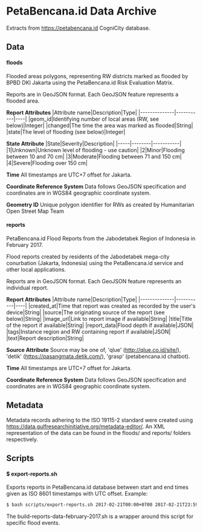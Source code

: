 PetaBencana.id Data Archive
===========================

Extracts from https://petabencana.id CogniCity database.

## Data
#### floods
Flooded areas polygons, representing RW districts marked as flooded by BPBD DKI Jakarta using the PetaBencana.id Risk Evaluation Matrix.

Reports are in GeoJSON format. Each GeoJSON feature represents a flooded area.

**Report Attributes**
|Attribute name|Description|Type|
|--------------|-----------|----|
|geom_id|Identifying number of local areas (RW, see below)|Integer|
|changed|The time the area was marked as flooded|String|
|state|The level of flooding (see below)|Integer|

**State Attribute**
|State|Severity|Description|
|-----|--------|-----------|
|1|Unknown|Unknown level of flooding - use caution|
|2|Minor|Flooding between 10 and 70 cm|
|3|Moderate|Flooding between 71 and 150 cm|
|4|Severe|Flooding over 150 cm|

**Time**
All timestamps are UTC+7 offset for Jakarta.

**Coordinate Reference System**
Data follows GeoJSON specification and coordinates are in WGS84 geographic coordinate system.

**Geometry ID**
Unique polygon identifier for RWs as created by Humanitarian Open Street Map Team

#### reports
PetaBencana.id Flood Reports from the Jabodetabek Region of Indonesia in February 2017.

Flood reports created by residents of the Jabodetabek mega-city conurbation (Jakarta, Indonesia) using the PetaBencana.id service and other local applications.

Reports are in GeoJSON format. Each GeoJSON feature represents an individual report.

**Report Attributes**
|Attribute name|Description|Type|
|--------------|-----------|----|
|created_at|Time that report was created as recorded by the user's device|String|
|source|The originating source of the report (see below)|String|
|image_url|Link to report image if available|String|
|title|Title of the report if available|String|
|report_data|Flood depth if available|JSON|
|tags|Instance region and RW containing report if available|JSON|
|text|Report description|String|

**Source Attribute**
Source may be one of, 'qlue' (http://qlue.co.id/site/), 'detik' (https://pasangmata.detik.com/), 'grasp' (petabencana.id chatbot).

**Time**
All timestamps are UTC+7 offset for Jakarta.

**Coordinate Reference System**
Data follows GeoJSON specification and coordinates are in WGS84 geographic coordinate system.

## Metadata
Metadata records adhering to the ISO 19115-2 standard were created using https://data.gulfresearchinitiative.org/metadata-editor/. An XML representation of the data can be found in the floods/ and reports/ folders respectively.

## Scripts
#### $ export-reports.sh

Exports reports in PetaBencana.id database between start and end times given as ISO 8601 timestamps with UTC offset. Example:

```sh
$ bash scripts/export-reports.sh 2017-02-21T00:00+0700 2017-02-21T23:59+0700 > 2017/floods/reports/petabencana.id_jbd_reports_2017-02-21.geojson
```

The build-reports-data-february-2017.sh is a wrapper around this script for specific flood events.
